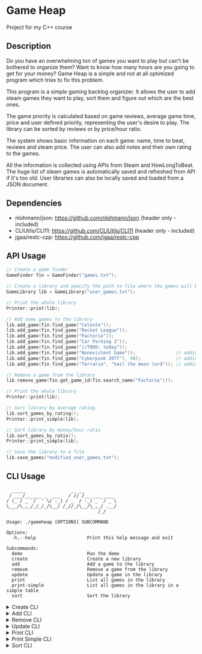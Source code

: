 # Game Heap

Project for my C++ course

## Description

Do you have an overwhelming ton of games you want to play but can't be bothered to organize them? Want to know how many hours are you going to get for your money? Game Heap is a simple and not at all optimized program which tries to fix this problem.

This program is a simple gaming backlog organizer. It allows the user to add steam games they want to play, sort them and figure out which are the best ones.

The game priority is calculated based on game reviews, average game time, price and user defined priority, representing the user's desire to play. The library can be sorted by reviews or by price/hour ratio.

The system shows basic information on each game: name, time to beat, reviews and steam price. The user can also add notes and their own rating to the games.

All the information is collected using APIs from Steam and HowLongToBeat. The huge list of steam games is automatically saved and refreshed from API if it's too old. User libraries can also be locally saved and loaded from a JSON document.

## Dependencies

- nlohmann/json: https://github.com/nlohmann/json (header only - included)
- CLIUtils/CLI11: https://github.com/CLIUtils/CLI11 (header only - included)
- jgaa/restc-cpp: https://github.com/jgaa/restc-cpp

## API Usage

```cpp
// Create a game finder
GameFinder fin = GameFinder("games.txt");

// Create a library and specify the path to file where the games will be saved
GameLibrary lib = GameLibrary("user_games.txt");

// Print the whole library
Printer::print(lib);

// Add some games to the library
lib.add_game(fin.find_game("Celeste"));
lib.add_game(fin.find_game("Rocket League"));
lib.add_game(fin.find_game("Factorio"));
lib.add_game(fin.find_game("Car Parking 2"));
lib.add_game(fin.find_game("//TODO: today"));
lib.add_game(fin.find_game("Nonexistent Game"));               // adding a nonexistent game
lib.add_game(fin.find_game("Cyberpunk 2077"), 50);             // adding a game with user rating
lib.add_game(fin.find_game("Terraria", "hail the moon lord")); // adding a game with user note

// Remove a game from the library
lib.remove_game(fin.get_game_id(fin.search_name("Factorio")));

// Print the whole library
Printer::print(lib);

// Sort library by average rating
lib.sort_games_by_rating();
Printer::print_simple(lib);

// Sort library by money/hour ratio
lib.sort_games_by_ratio();
Printer::print_simple(lib);

// Save the library to a file
lib.save_games("modified_user_games.txt");
```

## CLI Usage

```
  _____                 __ __
 / ___/__ ___ _  ___   / // /__ ___ ____
/ (_ / _ `/  ' \/ -_) / _  / -_) _ `/ _ \
\___/\_,_/_/_/_/\__/ /_//_/\__/\_,_/ .__/
                                  /_/

Usage: ./gameheap [OPTIONS] SUBCOMMAND

Options:
  -h,--help                   Print this help message and exit

Subcommands:
  demo                        Run the demo
  create                      Create a new library
  add                         Add a game to the library
  remove                      Remove a game from the library
  update                      Update a game in the library
  print                       List all games in the library
  print-simple                List all games in the library in a simple table
  sort                        Sort the library
```

<details>
<summary>Create CLI</summary>

```
Create a new library

Usage: ./gameheap create [OPTIONS] [path]

Positionals:
  path TEXT REQUIRED          Path to file with user games

Options:
  -h,--help                   Print this help message and exit
```
</details>

<details>
<summary>Add CLI</summary>

```
Add a game to the library

Usage: ./gameheap add [OPTIONS] path game

Positionals:
  path TEXT:FILE REQUIRED           Path to file with user games
  game TEXT REQUIRED                Name of the game to add

Options:
  -h,--help                         Print this help message and exit
  -g,--games TEXT:FILE              Path to file with games
  -r,--rating INT:INT in [0 - 100]  User rating
  -n,--note TEXT                    User note
```
</details>

<details>
<summary>Remove CLI</summary>

```
Remove a game from the library

Usage: ./gameheap remove [OPTIONS] [path] game

Positionals:
  path TEXT:FILE REQUIRED     Path to file with user games
  game TEXT REQUIRED          Name of the game to remove

Options:
  -h,--help                   Print this help message and exit
  -g,--games TEXT:FILE        Path to file with games
```
</details>

<details>
<summary>Update CLI</summary>

```
Update a game in the library

Usage: ./gameheap update [OPTIONS] [path] game

Positionals:
  path TEXT:FILE                    Path to file with user games
  game TEXT REQUIRED                Name of the game to update

Options:
  -h,--help                         Print this help message and exit
  -g,--games TEXT:FILE              Path to file with games
  -r,--rating INT:INT in [0 - 100]  User rating
  -n,--note TEXT                    User note
```
</details>

<details>
<summary>Print CLI</summary>

```
List all games in the library

Usage: ./gameheap print [OPTIONS] path

Positionals:
  path TEXT:FILE REQUIRED     Path to file with user games

Options:
  -h,--help                   Print this help message and exit
```
</details>

<details>
<summary>Print Simple CLI</summary>

```
List all games in the library in a simple table

Usage: ./gameheap print-simple [OPTIONS] path

Positionals:
  path TEXT:FILE REQUIRED     Path to file with user games

Options:
  -h,--help                   Print this help message and exit
```
</details>

<details>
<summary>Sort CLI</summary>

```
Sort the library

Usage: ./gameheap sort [OPTIONS] path

Positionals:
  path TEXT:FILE REQUIRED     Path to file with user games

Options:
  -h,--help                   Print this help message and exit
  -r,--rating                 Sort by average rating
  -m,--money-per-hour         Sort by money/hour ratio
```
</details>
